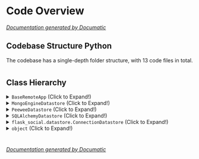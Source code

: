 # Code Overview

[_Documentation generated by Documatic_](https://www.documatic.com)

<!---Documatic-section-Codebase Structure Python-start--->
## Codebase Structure Python

The codebase has a single-depth folder structure,
                with 13 code files in total.

# #
<!---Documatic-section-Codebase Structure Python-end--->

<!---Documatic-section-Class Hierarchy-start--->
## Class Hierarchy

<!---Documatic-block-BaseRemoteApp-start--->
<details>
	<summary><code>BaseRemoteApp</code> (Click to Expand!)</summary>

* flask_social.core.OAuthRemoteApp
</details>
<!---Documatic-block-BaseRemoteApp-end--->

<!---Documatic-block-MongoEngineDatastore-start--->
<details>
	<summary><code>MongoEngineDatastore</code> (Click to Expand!)</summary>

* flask_social.datastore.MongoEngineConnectionDatastore
</details>
<!---Documatic-block-MongoEngineDatastore-end--->

<!---Documatic-block-PeeweeDatastore-start--->
<details>
	<summary><code>PeeweeDatastore</code> (Click to Expand!)</summary>

* flask_social.datastore.PeeweeConnectionDatastore
</details>
<!---Documatic-block-PeeweeDatastore-end--->

<!---Documatic-block-SQLAlchemyDatastore-start--->
<details>
	<summary><code>SQLAlchemyDatastore</code> (Click to Expand!)</summary>

* flask_social.datastore.SQLAlchemyConnectionDatastore
</details>
<!---Documatic-block-SQLAlchemyDatastore-end--->

<!---Documatic-block-flask_social.datastore.ConnectionDatastore-start--->
<details>
	<summary><code>flask_social.datastore.ConnectionDatastore</code> (Click to Expand!)</summary>

* flask_social.datastore.MongoEngineConnectionDatastore
* flask_social.datastore.PeeweeConnectionDatastore
* flask_social.datastore.SQLAlchemyConnectionDatastore
</details>
<!---Documatic-block-flask_social.datastore.ConnectionDatastore-end--->

<!---Documatic-block-object-start--->
<details>
	<summary><code>object</code> (Click to Expand!)</summary>

* flask_social.core.Social
* flask_social.core._SocialState
* flask_social.datastore.ConnectionDatastore
</details>
<!---Documatic-block-object-end--->

# #
<!---Documatic-section-Class Hierarchy-end--->

[_Documentation generated by Documatic_](https://www.documatic.com)